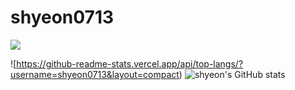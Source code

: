 # shyeon0713
<img src = "https://capsule-render.vercel.app/api?type=waving&color=ACBCFF&fontColor=0F1035&height=200&section=header&text=Welcome+to+Shyeon's+Github!&fontSize=40"/>

![https://github-readme-stats.vercel.app/api/top-langs/?username=shyeon0713&layout=compact)
![shyeon's GitHub stats](https://github-readme-stats.vercel.app/api?username=shyeon0713&show_icons=true&bg_color=0F2F4F&text_color=ffffff)


